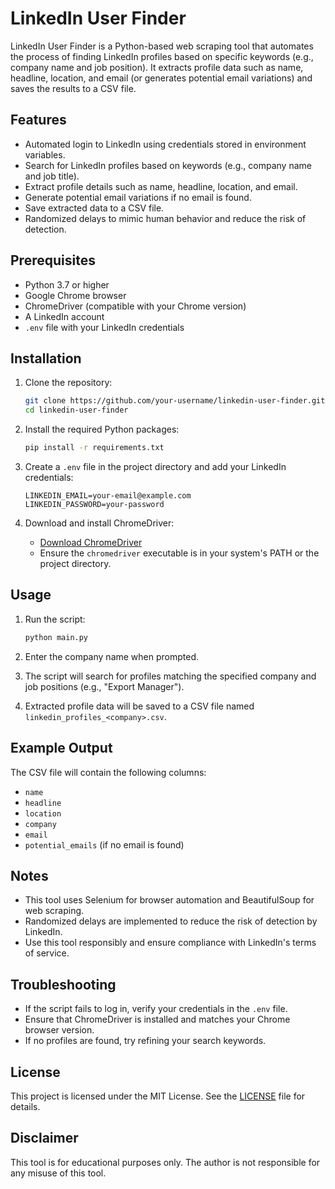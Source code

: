 # LinkedIn User Finder

LinkedIn User Finder is a Python-based web scraping tool that automates the process of finding LinkedIn profiles based on specific keywords (e.g., company name and job position). It extracts profile data such as name, headline, location, and email (or generates potential email variations) and saves the results to a CSV file.

## Features

- Automated login to LinkedIn using credentials stored in environment variables.
- Search for LinkedIn profiles based on keywords (e.g., company name and job title).
- Extract profile details such as name, headline, location, and email.
- Generate potential email variations if no email is found.
- Save extracted data to a CSV file.
- Randomized delays to mimic human behavior and reduce the risk of detection.

## Prerequisites

- Python 3.7 or higher
- Google Chrome browser
- ChromeDriver (compatible with your Chrome version)
- A LinkedIn account
- `.env` file with your LinkedIn credentials

## Installation

1. Clone the repository:
   ```bash
   git clone https://github.com/your-username/linkedin-user-finder.git
   cd linkedin-user-finder
   ```

2. Install the required Python packages:
   ```bash
   pip install -r requirements.txt
   ```

3. Create a `.env` file in the project directory and add your LinkedIn credentials:
   ```
   LINKEDIN_EMAIL=your-email@example.com
   LINKEDIN_PASSWORD=your-password
   ```

4. Download and install ChromeDriver:
   - [Download ChromeDriver](https://sites.google.com/chromium.org/driver/)
   - Ensure the `chromedriver` executable is in your system's PATH or the project directory.

## Usage

1. Run the script:
   ```bash
   python main.py
   ```

2. Enter the company name when prompted.

3. The script will search for profiles matching the specified company and job positions (e.g., "Export Manager").

4. Extracted profile data will be saved to a CSV file named `linkedin_profiles_<company>.csv`.

## Example Output

The CSV file will contain the following columns:
- `name`
- `headline`
- `location`
- `company`
- `email`
- `potential_emails` (if no email is found)

## Notes

- This tool uses Selenium for browser automation and BeautifulSoup for web scraping.
- Randomized delays are implemented to reduce the risk of detection by LinkedIn.
- Use this tool responsibly and ensure compliance with LinkedIn's terms of service.

## Troubleshooting

- If the script fails to log in, verify your credentials in the `.env` file.
- Ensure that ChromeDriver is installed and matches your Chrome browser version.
- If no profiles are found, try refining your search keywords.

## License

This project is licensed under the MIT License. See the [LICENSE](LICENSE) file for details.

## Disclaimer

This tool is for educational purposes only. The author is not responsible for any misuse of this tool.